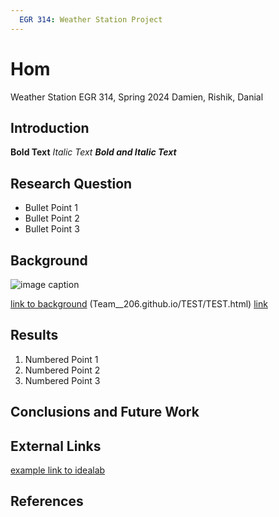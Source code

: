 ```yaml
---
  EGR 314: Weather Station Project
---
```


# Hom
Weather Station
EGR 314, Spring 2024
Damien, Rishik, Danial
## Introduction

**Bold Text**
_Italic Text_
**_Bold and Italic Text_**

## Research Question

* Bullet Point 1
* Bullet Point 2
* Bullet Point 3

## Background

![image caption](https://idealab.asu.edu/assets/images/research/jumper1.png)

[link to background](/background)
(Team__206.github.io/TEST/TEST.html)
[link](TEST%20/plz.html)
## Results

1. Numbered Point 1
1. Numbered Point 2
1. Numbered Point 3

## Conclusions and Future Work

## External Links

[example link to idealab](https://idealab.asu.edu)


## References
